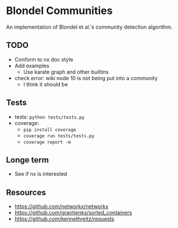 # Blondel Communities
An implementation of Blondel et al.'s community detection algorithm.

## TODO
- Conform to nx doc style
- Add examples
    - Use karate graph and other builtins
- check error: wiki node 10 is not being put into a community
    - I think it should be

## Tests
- tests: `python tests/tests.py`
- coverage:
    - `pip install coverage`
    - `coverage run tests/tests.py`
    - `coverage report -m`


## Longe term
- See if nx is interested

## Resources
- https://github.com/networkx/networkx
- https://github.com/grantjenks/sorted_containers
- https://github.com/kennethreitz/requests

